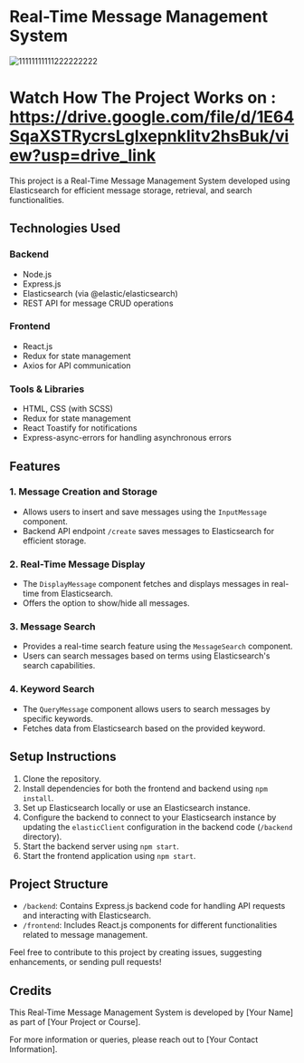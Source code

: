 # Real-Time Message Management System

![11111111111222222222](https://github.com/ShiveshSinghRao/Elastic-Search-Implementation/assets/94308757/6fae6c1c-b6bd-4ab6-9c7e-ea54ba699d7e)
# Watch How The Project Works on : https://drive.google.com/file/d/1E64SqaXSTRycrsLglxepnkIitv2hsBuk/view?usp=drive_link


This project is a Real-Time Message Management System developed using Elasticsearch for efficient message storage, retrieval, and search functionalities.

## Technologies Used

### Backend
- Node.js
- Express.js
- Elasticsearch (via @elastic/elasticsearch)
- REST API for message CRUD operations

### Frontend
- React.js
- Redux for state management
- Axios for API communication

### Tools & Libraries
- HTML, CSS (with SCSS)
- Redux for state management
- React Toastify for notifications
- Express-async-errors for handling asynchronous errors

## Features

### 1. Message Creation and Storage
- Allows users to insert and save messages using the `InputMessage` component.
- Backend API endpoint `/create` saves messages to Elasticsearch for efficient storage.

### 2. Real-Time Message Display
- The `DisplayMessage` component fetches and displays messages in real-time from Elasticsearch.
- Offers the option to show/hide all messages.

### 3. Message Search
- Provides a real-time search feature using the `MessageSearch` component.
- Users can search messages based on terms using Elasticsearch's search capabilities.

### 4. Keyword Search
- The `QueryMessage` component allows users to search messages by specific keywords.
- Fetches data from Elasticsearch based on the provided keyword.

## Setup Instructions

1. Clone the repository.
2. Install dependencies for both the frontend and backend using `npm install`.
3. Set up Elasticsearch locally or use an Elasticsearch instance.
4. Configure the backend to connect to your Elasticsearch instance by updating the `elasticClient` configuration in the backend code (`/backend` directory).
5. Start the backend server using `npm start`.
6. Start the frontend application using `npm start`.

## Project Structure

- `/backend`: Contains Express.js backend code for handling API requests and interacting with Elasticsearch.
- `/frontend`: Includes React.js components for different functionalities related to message management.

Feel free to contribute to this project by creating issues, suggesting enhancements, or sending pull requests!

## Credits

This Real-Time Message Management System is developed by [Your Name] as part of [Your Project or Course].

For more information or queries, please reach out to [Your Contact Information].

